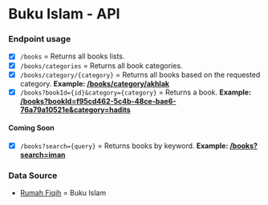 # Buku Islam - API

### Endpoint usage

- [x] `/books` = Returns all books lists.
- [x] `/books/categories` = Returns all book categories.
- [x] `/books/category/{category}` = Returns all books based on the requested category. **Example: [/books/category/akhlak](https://buku-islam-api.vercel.app/books/category/akhlak)**
- [x] `/books?bookId={id}&category={category}` = Returns a book. **Example: [/books?bookId=f95cd462-5c4b-48ce-bae6-76a79a10521e&category=hadits](https://buku-islam-api.vercel.app/books?bookId=f95cd462-5c4b-48ce-bae6-76a79a10521e&category=hadits)**

#### Coming Soon

- [x] `/books?search={query}` = Returns books by keyword. **Example: [/books?search=iman](https://buku-islam-api.vercel.app/books?search=iman)**

### Data Source

- [Rumah Fiqih](https://rumahfiqih.com/) = Buku Islam
